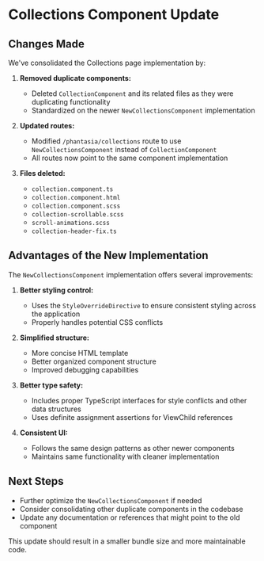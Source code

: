 # Collections Component Update

## Changes Made

We've consolidated the Collections page implementation by:

1. **Removed duplicate components:**
   - Deleted `CollectionComponent` and its related files as they were duplicating functionality
   - Standardized on the newer `NewCollectionsComponent` implementation

2. **Updated routes:**
   - Modified `/phantasia/collections` route to use `NewCollectionsComponent` instead of `CollectionComponent`
   - All routes now point to the same component implementation

3. **Files deleted:**
   - `collection.component.ts`
   - `collection.component.html`
   - `collection.component.scss`
   - `collection-scrollable.scss`
   - `scroll-animations.scss`
   - `collection-header-fix.ts`

## Advantages of the New Implementation

The `NewCollectionsComponent` implementation offers several improvements:

1. **Better styling control:**
   - Uses the `StyleOverrideDirective` to ensure consistent styling across the application
   - Properly handles potential CSS conflicts

2. **Simplified structure:**
   - More concise HTML template
   - Better organized component structure
   - Improved debugging capabilities

3. **Better type safety:**
   - Includes proper TypeScript interfaces for style conflicts and other data structures
   - Uses definite assignment assertions for ViewChild references

4. **Consistent UI:**
   - Follows the same design patterns as other newer components
   - Maintains same functionality with cleaner implementation

## Next Steps

- Further optimize the `NewCollectionsComponent` if needed
- Consider consolidating other duplicate components in the codebase
- Update any documentation or references that might point to the old component

This update should result in a smaller bundle size and more maintainable code. 
